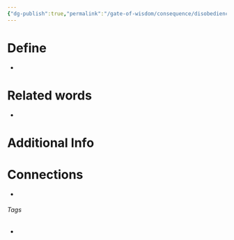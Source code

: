 ```yaml
---
{"dg-publish":true,"permalink":"/gate-of-wisdom/consequence/disobedience/forgiveness/","tags":["#GateWisdom","#ConsequenceDisobedience"]}
---
```


# Define
- 

# Related words
- 

# Additional Info


# Connections


- 

###### Tags
- 